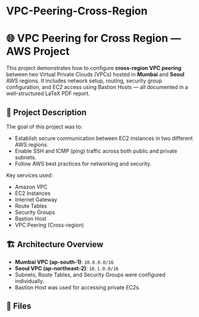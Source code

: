 # VPC-Peering-Cross-Region
# 🌐 VPC Peering for Cross Region — AWS Project

This project demonstrates how to configure **cross-region VPC peering** between two Virtual Private Clouds (VPCs) hosted in **Mumbai** and **Seoul** AWS regions. It includes network setup, routing, security group configuration, and EC2 access using Bastion Hosts — all documented in a well-structured LaTeX PDF report.

## 📄 Project Description

The goal of this project was to:
- Establish secure communication between EC2 instances in two different AWS regions.
- Enable SSH and ICMP (ping) traffic across both public and private subnets.
- Follow AWS best practices for networking and security.

Key services used:
- Amazon VPC
- EC2 Instances
- Internet Gateway
- Route Tables
- Security Groups
- Bastion Host
- VPC Peering (Cross-region)

## 🏗️ Architecture Overview

- **Mumbai VPC (ap-south-1)**: `10.0.0.0/16`
- **Seoul VPC (ap-northeast-2)**: `10.1.0.0/16`
- Subnets, Route Tables, and Security Groups were configured individually.
- Bastion Host was used for accessing private EC2s.

## 📁 Files

